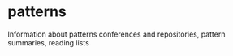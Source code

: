 # patterns
Information about patterns conferences and repositories, pattern summaries, reading lists
